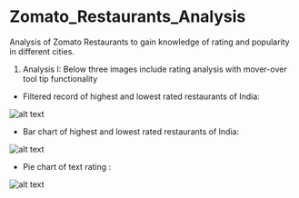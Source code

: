 # Zomato_Restaurants_Analysis

Analysis of Zomato Restaurants to gain knowledge of rating and popularity in different cities.

1) Analysis I: Below three images include rating analysis with mover-over tool tip functionality

- Filtered record of highest and lowest rated restaurants of India:

![alt text](https://github.com/karankharecha/Zomato_Restaurants_Analysis/blob/master/output_files/max_min_rating_csv.png)

- Bar chart of highest and lowest rated restaurants of India:

![alt text](https://github.com/karankharecha/Zomato_Restaurants_Analysis/blob/master/output_files/max_min_rating.png)

- Pie chart of text rating :

![alt text](https://github.com/karankharecha/Zomato_Restaurants_Analysis/blob/master/output_files/text_rating.png)
